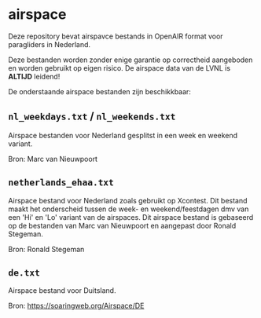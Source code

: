 # airspace
Deze repository bevat airspavce bestands in OpenAIR format voor paragliders in Nederland.

Deze bestanden worden zonder enige garantie op correctheid aangeboden en worden gebruikt op eigen risico. De airspace data van de LVNL is **ALTIJD** leidend!

De onderstaande airspace bestanden zijn beschikkbaar:

## `nl_weekdays.txt` / `nl_weekends.txt`
Airspace bestanden voor Nederland gesplitst in een week en weekend variant.

Bron: Marc van Nieuwpoort

## `netherlands_ehaa.txt`
Airspace bestand voor Nederland zoals gebruikt op Xcontest. Dit bestand maakt het onderscheid tussen de week- en weekend/feestdagen dmv van een 'Hi' en 'Lo' variant van de airspaces. Dit airspace bestand is gebaseerd op de bestanden van Marc van Nieuwpoort en aangepast door Ronald Stegeman.

Bron: Ronald Stegeman

## `de.txt`
Airspace bestand voor Duitsland.

Bron: https://soaringweb.org/Airspace/DE
